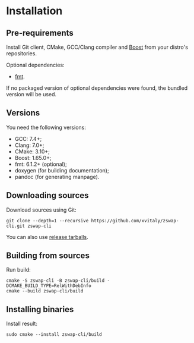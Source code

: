 # Installation

## Pre-requirements

Install Git client, CMake, GCC/Clang compiler and [Boost](https://www.boost.org/) from your distro's repositories.

Optional dependencies:

  * [fmt](https://github.com/fmtlib/fmt).

If no packaged version of optional dependencies were found, the bundled version will be used.

## Versions

You need the following versions:

  * GCC: 7.4+;
  * Clang: 7.0+;
  * CMake: 3.10+;
  * Boost: 1.65.0+;
  * fmt: 6.1.2+ (optional);
  * doxygen (for building documentation);
  * pandoc (for generating manpage).

## Downloading sources

Download sources using Git:

```
git clone --depth=1 --recursive https://github.com/xvitaly/zswap-cli.git zswap-cli
```

You can also use [release tarballs](https://github.com/xvitaly/zswap-cli/releases).

## Building from sources

Run build:

```
cmake -S zswap-cli -B zswap-cli/build -DCMAKE_BUILD_TYPE=RelWithDebInfo
cmake --build zswap-cli/build
```

## Installing binaries

Install result:

```
sudo cmake --install zswap-cli/build
```
